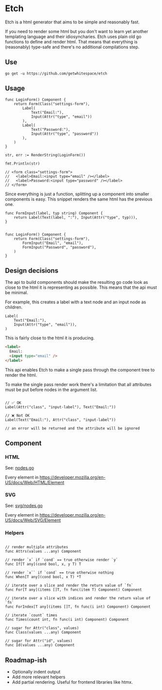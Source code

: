# Etch

Etch is a html generator that aims to be simple and reasonably fast.

If you need to render some html but you don't want to learn yet another
templating language and their idiosyncharies. Etch uses plain old go functions
to define and render html. That means that everything is (reasonably) type-safe
and there's no additional compilations step.

## Use

```shell
go get -u https://github.com/getwhitespace/etch
```

## Usage

```golang
func LoginForm() Component {
    return Form(Class("settings-form"),
        Label(
            Text("Email:"),
            Input(Attr("type", "email"))
        ),
        Label(
            Text("Password:"),
            Input(Attr("type", "password"))
        ),
    )
}

str, err := RenderString(LoginForm())

fmt.Println(str)

// <form class="settings-form">
//   <label>Email:<input type="email" /></label>
//   <label>Password:<input type="password" /></label>
// </form>
```

Since everything is just a function, splitting up a component into smaller components is easy. This snippet renders the same html has the previous one.

```golang
func FormInput(label, typ string) Component {
    return Label(Text(label, ":"), Input(Attr("type", typ))),
}


func LoginForm() Component {
    return Form(Class("settings-form"),
        FormInput("Email", "email"),
        FormInput("Password", "password"),
    )
}

```

## Design decisions

The api to build components should make the resulting go code look as close to the html it is representing as possible. This means that the api must be minimal.

For example, this creates a label with a text node and an input node as children.

```golang
Label(
    Text("Email:"),
    Input(Attr("type", "email")),
)

```

This is fairly close to the html it is producing.

```html
<label>
  Email:
  <input type="email" />
</label>
```

This api enables Etch to make a single pass through the component tree to render the html.

To make the single pass render work there's a limitation that all attributes must be put before nodes in the argument list.

```golang

// ✅ OK
Label(Attr("class", "input-label"), Text("Email:"))

// ❌ Not OK
Label(Text("Email:"), Attr("class", "input-label"))

// an error will be returned and the attribute will be ignored
```

## Component

### HTML

See: [nodes.go](nodes.go)

Every element in https://developer.mozilla.org/en-US/docs/Web/HTML/Element

### SVG

See: [svg/nodes.go](svg/nodes.go)

Every element in https://developer.mozilla.org/en-US/docs/Web/SVG/Element

### Helpers

```golang

// render multiple attributes
func Attrs(values ...any) Component

// render `x` if `cond` == true otherwise render `y`
func If[T any](cond bool, x, y T) T

// render `x`` if `cond` == true otherwise nothing
func When[T any](cond bool, x T) *T

// iterate over a slice and render the return value of `fn`
func For[T any](items []T, fn func(item T) Component) Component

// iterate over a slice with indices and render the return value of `fn`
func ForIndex[T any](items []T, fn func(i int) Component) Component

// iterate `count` times
func Times(count int, fn func(i int) Component) Component

// sugar for Attr("class", values)
func Class(values ...any) Component

// sugar for Attr("id", values)
func Id(values ...any) Component

```

## Roadmap-ish

- Optionally indent output
- Add more relevant helpers
- Add partial rendering. Useful for frontend libraries like htmx.

